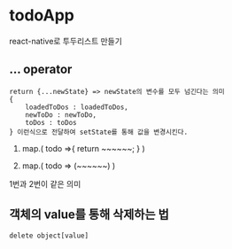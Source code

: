 # todoApp
react-native로 투두리스트 만들기

## ... operator

    return {...newState} => newState의 변수를 모두 넘긴다는 의미
    {
        loadedToDos : loadedToDos,
        newToDo : newToDo,
        toDos : toDos
    } 이런식으로 전달하여 setState를 통해 값을 변경시킨다.
1. map.(
        todo =>{
            return ~~~~~~;
        }
    )

2.  map.(
        todo => (~~~~~~)
    )

1번과 2번이 같은 의미

## 객체의 value를 통해 삭제하는 법
    delete object[value]
